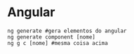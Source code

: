 # Angular

```shell
ng generate #gera elementos do angular
ng generate component [nome]
ng g c [nome] #mesma coisa acima
```